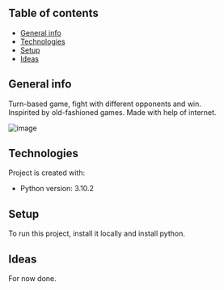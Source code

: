 ## Table of contents
* [General info](#general-info)
* [Technologies](#technologies)
* [Setup](#setup)
* [Ideas](#ideas)

## General info
Turn-based game, fight with different opponents and win.
<br>
Inspirited by old-fashioned games. Made with help of internet.

![image](https://user-images.githubusercontent.com/56228405/168259533-fea00454-4787-4503-8040-3b5280b5a377.png)
	
## Technologies
Project is created with:
* Python version: 3.10.2
	
## Setup
To run this project, install it locally and install python.
<br>

## Ideas

For now done.
